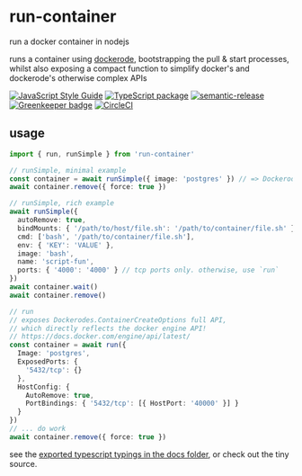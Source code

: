 # run-container

run a docker container in nodejs

runs a container using [dockerode](https://www.npmjs.com/package/dockerode), bootstrapping the pull & start processes, whilst also exposing a compact function to simplify docker's and dockerode's otherwise complex APIs

[![JavaScript Style Guide](https://img.shields.io/badge/code_style-standard-brightgreen.svg)](https://standardjs.com) [![TypeScript package](https://img.shields.io/badge/typings-included-blue.svg)](https://www.typescriptlang.org) [![semantic-release](https://img.shields.io/badge/%20%20%F0%9F%93%A6%F0%9F%9A%80-semantic--release-e10079.svg)](https://github.com/semantic-release/semantic-release) [![Greenkeeper badge](https://badges.greenkeeper.io/cdaringe/run-container.svg)](https://greenkeeper.io/) [![CircleCI](https://circleci.com/gh/cdaringe/run-container.svg?style=svg)](https://circleci.com/gh/cdaringe/run-container)

## usage

```ts
import { run, runSimple } from 'run-container'

// runSimple, minimal example
const container = await runSimple({ image: 'postgres' }) // => Dockerode.Container instance
await container.remove({ force: true })

// runSimple, rich example
await runSimple({
  autoRemove: true,
  bindMounts: { '/path/to/host/file.sh': '/path/to/container/file.sh' },
  cmd: ['bash', '/path/to/container/file.sh'],
  env: { 'KEY': 'VALUE' },
  image: 'bash',
  name: 'script-fun',
  ports: { '4000': '4000' } // tcp ports only. otherwise, use `run`
})
await container.wait()
await container.remove()

// run
// exposes Dockerodes.ContainerCreateOptions full API,
// which directly reflects the docker engine API!
// https://docs.docker.com/engine/api/latest/
const container = await run({
  Image: 'postgres',
  ExposedPorts: {
    '5432/tcp': {}
  },
  HostConfig: {
    AutoRemove: true,
    PortBindings: { '5432/tcp': [{ HostPort: '40000' }] }
  }
})
// ... do work
await container.remove({ force: true })
```

see the [exported typescript typings in the docs folder](https://github.com/cdaringe/run-container/tree/master/docs), or check out the tiny source.
